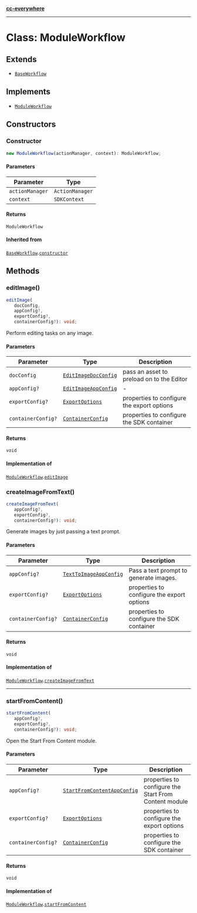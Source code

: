 [**cc-everywhere**](../../../../../../index.md)

***

# Class: ModuleWorkflow

## Extends

- [`BaseWorkflow`](../../../base-workflow/classes/base-workflow.md)

## Implements

- [`ModuleWorkflow`](../../module-workflow-types/interfaces/module-workflow.md)

## Constructors

### Constructor

```ts
new ModuleWorkflow(actionManager, context): ModuleWorkflow;
```

#### Parameters

| Parameter | Type |
| ------ | ------ |
| `actionManager` | `ActionManager` |
| `context` | `SDKContext` |

#### Returns

`ModuleWorkflow`

#### Inherited from

[`BaseWorkflow`](../../../base-workflow/classes/base-workflow.md).[`constructor`](../../../base-workflow/classes/base-workflow.md#constructor)

## Methods

### editImage()

```ts
editImage(
   docConfig, 
   appConfig?, 
   exportConfig?, 
   containerConfig?): void;
```

Perform editing tasks on any image.

#### Parameters

| Parameter | Type | Description |
| ------ | ------ | ------ |
| `docConfig` | [`EditImageDocConfig`](../../../../../../shared/src/types/module/doc-config-types/interfaces/edit-image-doc-config.md) | pass an asset to preload on to the Editor |
| `appConfig?` | [`EditImageAppConfig`](../../../../../../shared/src/types/module/app-config-types/interfaces/edit-image-app-config.md) | - |
| `exportConfig?` | [`ExportOptions`](../../../../../../shared/src/types/export-config-types/type-aliases/export-options.md) | properties to configure the export options |
| `containerConfig?` | [`ContainerConfig`](../../../../../../shared/src/types/container-config-types/type-aliases/container-config.md) | properties to configure the SDK container |

#### Returns

`void`

#### Implementation of

[`ModuleWorkflow`](../../module-workflow-types/interfaces/module-workflow.md).[`editImage`](../../module-workflow-types/interfaces/module-workflow.md#editimage)

<HorizontalLine />

### createImageFromText()

```ts
createImageFromText(
   appConfig?, 
   exportConfig?, 
   containerConfig?): void;
```

Generate images by just passing a text prompt.

#### Parameters

| Parameter | Type | Description |
| ------ | ------ | ------ |
| `appConfig?` | [`TextToImageAppConfig`](../../../../../../shared/src/types/module/app-config-types/interfaces/text-to-image-app-config.md) | Pass a text prompt to generate images. |
| `exportConfig?` | [`ExportOptions`](../../../../../../shared/src/types/export-config-types/type-aliases/export-options.md) | properties to configure the export options |
| `containerConfig?` | [`ContainerConfig`](../../../../../../shared/src/types/container-config-types/type-aliases/container-config.md) | properties to configure the SDK container |

#### Returns

`void`

#### Implementation of

[`ModuleWorkflow`](../../module-workflow-types/interfaces/module-workflow.md).[`createImageFromText`](../../module-workflow-types/interfaces/module-workflow.md#createimagefromtext)

***

### startFromContent()

```ts
startFromContent(
   appConfig?, 
   exportConfig?, 
   containerConfig?): void;
```

Open the Start From Content module.

#### Parameters

| Parameter | Type | Description |
| ------ | ------ | ------ |
| `appConfig?` | [`StartFromContentAppConfig`](../../../../../../shared/src/types/module/app-config-types/interfaces/start-from-content-app-config.md) | properties to configure the Start From Content module |
| `exportConfig?` | [`ExportOptions`](../../../../../../shared/src/types/export-config-types/type-aliases/export-options.md) | properties to configure the export options |
| `containerConfig?` | [`ContainerConfig`](../../../../../../shared/src/types/container-config-types/type-aliases/container-config.md) | properties to configure the SDK container |

#### Returns

`void`

#### Implementation of

[`ModuleWorkflow`](../../module-workflow-types/interfaces/module-workflow.md).[`startFromContent`](../../module-workflow-types/interfaces/module-workflow.md#startfromcontent)
